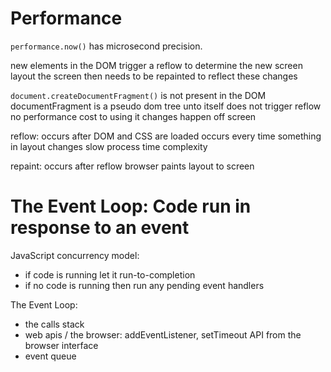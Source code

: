 # Performance

`performance.now()` has microsecond precision.

new elements in the DOM trigger a reflow to determine the new screen layout
the screen then needs to be repainted to reflect these changes

`document.createDocumentFragment()` is not present in the DOM
documentFragment is a pseudo dom tree unto itself
does not trigger reflow
no performance cost to using it
changes happen off screen

reflow: occurs after DOM and CSS are loaded
occurs every time something in layout changes
slow process time complexity

repaint: occurs after reflow
browser paints layout to screen


# The Event Loop: Code run in response to an event
JavaScript concurrency model:
- if code is running let it run-to-completion
- if no code is running then run any pending event handlers

The Event Loop:
- the calls stack
- web apis / the browser: addEventListener, setTimeout API from the browser interface
- event queue

